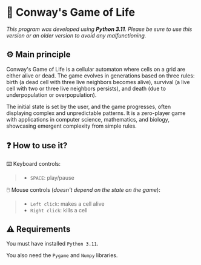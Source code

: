 # 🧬 Conway's Game of Life

_This program was developed using **Python 3.11**. Please be sure to use this version or an older version to avoid any malfunctioning._

## ⚙️ Main principle

Conway's Game of Life is a cellular automaton where cells on a grid are either alive or dead. The game evolves in generations based on three rules: birth (a dead cell with three live neighbors becomes alive), survival (a live cell with two or three live neighbors persists), and death (due to underpopulation or overpopulation). 

The initial state is set by the user, and the game progresses, often displaying complex and unpredictable patterns. It is a zero-player game with applications in computer science, mathematics, and biology, showcasing emergent complexity from simple rules.

## ❓ How to use it?

⌨️ Keyboard controls:
> - `SPACE`: play/pause

🖱️ Mouse controls (_doesn't depend on the state on the game_):
> - `Left click`: makes a cell alive
> - `Right click`: kills a cell

## ⚠️ Requirements

You must have installed `Python 3.11`.

You also need the `Pygame` and `Numpy` libraries.
